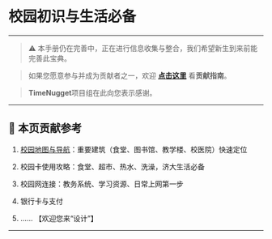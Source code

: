 # 校园初识与生活必备

---

> ⚠️ 本手册仍在完善中，正在进行信息收集与整合，我们希望新生到来前能完善此宝典。  

> 如果您愿意参与并成为贡献者之一，欢迎 **[点击这里](/CONTRIBUTING.md)** 看**贡献指南**。

> **TimeNugget**项目组在此向您表示感谢。

---

## 📌 本页贡献参考

1. [校园地图与导航](/SurvivalManual/ujn/Third)：重要建筑（食堂、图书馆、教学楼、校医院）快速定位

2. 校园卡使用攻略：食堂、超市、热水、洗澡，济大生活必备

3. 校园网连接：教务系统、学习资源、日常上网第一步

4. 银行卡与支付

5. ……  【欢迎您来“设计”】

---
